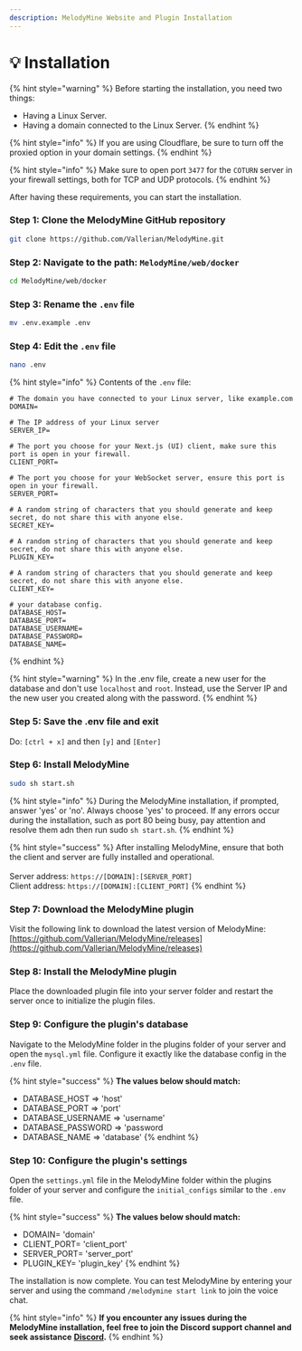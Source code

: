 ```yaml
---
description: MelodyMine Website and Plugin Installation
---
```


# 💡 Installation

{% hint style="warning" %}
Before starting the installation, you need two things:

* Having a Linux Server.
* Having a domain connected to the Linux Server.
{% endhint %}

{% hint style="info" %}
If you are using Cloudflare, be sure to turn off the proxied option in your domain settings.
{% endhint %}

{% hint style="info" %}
Make sure to open port `3477` for the `COTURN` server in your firewall settings, both for TCP and UDP protocols.
{% endhint %}

After having these requirements, you can start the installation.

### Step 1: Clone the MelodyMine GitHub repository

```bash
git clone https://github.com/Vallerian/MelodyMine.git
```

### Step 2: Navigate to the path: `MelodyMine/web/docker`

```bash
cd MelodyMine/web/docker
```

### Step 3: Rename the `.env` file

```bash
mv .env.example .env
```

### Step 4: Edit the `.env` file

```bash
nano .env
```

{% hint style="info" %}
Contents of the `.env` file:

```apl
# The domain you have connected to your Linux server, like example.com
DOMAIN=

# The IP address of your Linux server
SERVER_IP= 

# The port you choose for your Next.js (UI) client, make sure this port is open in your firewall.
CLIENT_PORT=

# The port you choose for your WebSocket server, ensure this port is open in your firewall.
SERVER_PORT=

# A random string of characters that you should generate and keep secret, do not share this with anyone else.
SECRET_KEY=

# A random string of characters that you should generate and keep secret, do not share this with anyone else.
PLUGIN_KEY= 

# A random string of characters that you should generate and keep secret, do not share this with anyone else.
CLIENT_KEY= 

# your database config.
DATABASE_HOST=
DATABASE_PORT=
DATABASE_USERNAME=
DATABASE_PASSWORD= 
DATABASE_NAME=
```
{% endhint %}

{% hint style="warning" %}
In the .env file, create a new user for the database and don't use `localhost` and `root`. Instead, use the Server IP and the new user you created along with the password.
{% endhint %}

### Step 5: Save the .env file and exit

Do: `[ctrl + x]` and then `[y]` and `[Enter]`

### Step 6: Install MelodyMine

```bash
sudo sh start.sh
```

{% hint style="info" %}
During the MelodyMine installation, if prompted, answer 'yes' or 'no'. Always choose 'yes' to proceed. If any errors occur during the installation, such as port 80 being busy, pay attention and resolve them adn then run sudo `sh start.sh`.
{% endhint %}

{% hint style="success" %}
After installing MelodyMine, ensure that both the client and server are fully installed and operational.\
\
Server address: `https://[DOMAIN]:[SERVER_PORT]`\
Client address: `https://[DOMAIN]:[CLIENT_PORT]`
{% endhint %}

### Step 7: Download the MelodyMine plugin

Visit the following link to download the latest version of MelodyMine: [https://github.com/Vallerian/MelodyMine/releases](https://github.com/Vallerian/MelodyMine/releases)

### Step 8: Install the MelodyMine plugin

Place the downloaded plugin file into your server folder and restart the server once to initialize the plugin files.

### Step 9: Configure the plugin's database

Navigate to the MelodyMine folder in the plugins folder of your server and open the `mysql.yml` file. Configure it exactly like the database config in the `.env` file.

{% hint style="success" %}
&#x20;**The values below should match:**

* DATABASE\_HOST => 'host'
* DATABASE\_PORT => 'port'
* DATABASE\_USERNAME => 'username'
* DATABASE\_PASSWORD => 'password
* DATABASE\_NAME => 'database'
{% endhint %}

### Step 10: Configure the plugin's settings

Open the `settings.yml` file in the MelodyMine folder within the plugins folder of your server and configure the `initial_configs` similar to the `.env` file.

{% hint style="success" %}
**The values below should match:**

* DOMAIN= 'domain'
* CLIENT\_PORT= 'client\_port'
* SERVER\_PORT= 'server\_port'
* PLUGIN\_KEY= 'plugin\_key'
{% endhint %}

The installation is now complete. You can test MelodyMine by entering your server and using the command `/melodymine start link` to join the voice chat.

{% hint style="info" %}
**If you encounter any issues during the MelodyMine installation, feel free to join the Discord support channel and seek assistance** [**Discord**](https://discord.gg/CBua8YectX)**.**
{% endhint %}
